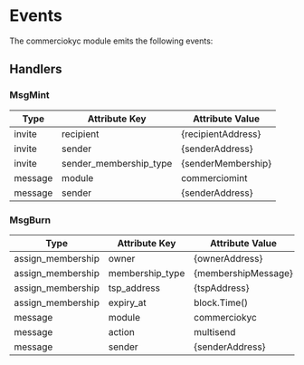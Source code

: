 <!--
order: 4
-->

# Events

The commerciokyc module emits the following events:

## Handlers

### MsgMint


| Type     | Attribute Key | Attribute Value    |
| -------- | ------------- | ------------------ |
| invite | recipient     | {recipientAddress} |
| invite | sender        | {senderAddress}           |
| invite  | sender_membership_type        | {senderMembership}               |
| message  | module        | commerciomint    |
| message  | sender        | {senderAddress}    |

### MsgBurn

| Type     | Attribute Key | Attribute Value    |
| -------- | ------------- | ------------------ |
| assign_membership | owner     | {ownerAddress} |
| assign_membership | membership_type        | {membershipMessage}           |
| assign_membership | tsp_address        | {tspAddress}           |
| assign_membership | expiry_at        | block.Time()           |
| message  | module        | commerciokyc               |
| message  | action        | multisend          |
| message  | sender        | {senderAddress}    |


